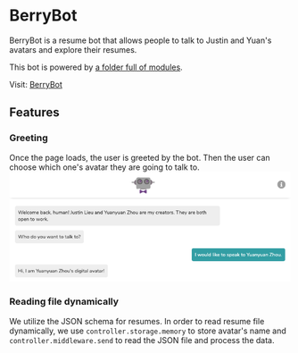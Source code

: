 # BerryBot
BerryBot is a resume bot that allows people to talk to Justin and Yuan's avatars and explore their resumes.

This bot is powered by [a folder full of modules](https://botkit.ai/docs/v4/core.html#organize-your-bot-code). 

Visit: [BerryBot](https://berrychatbot.herokuapp.com/)

## Features
### Greeting
Once the page loads, the user is greeted by the bot. Then the user can choose which one's avatar they are going to talk to.
![](https://github.com/JustinLieu06/hackathon-chatbot/blob/development/public/images/bot_window.png)

### Reading file dynamically
We utilize the JSON schema for resumes. In order to read resume file dynamically, we use `controller.storage.memory` to store avatar's name and `controller.middleware.send` to read the JSON file and process the data.  
